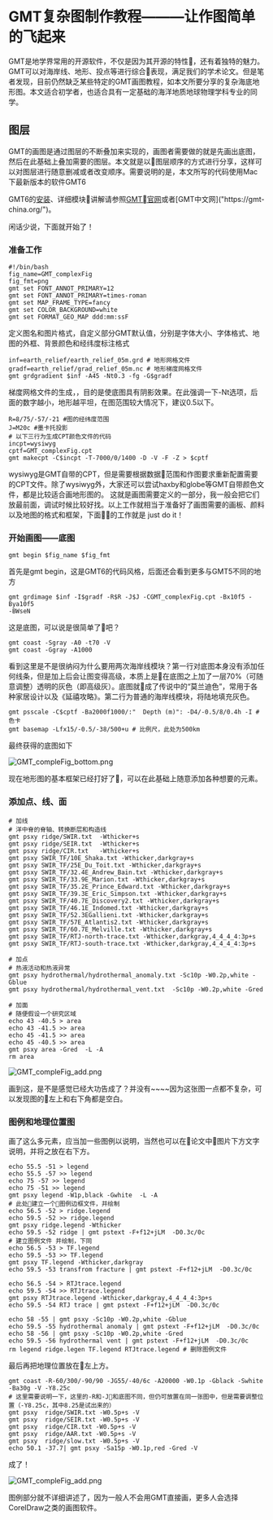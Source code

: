 # GMT复杂图制作教程———让作图简单的飞起来
GMT是地学界常用的开源软件，不仅是因为其开源的特性，还有着独特的魅力。GMT可以对海岸线、地形、投点等进行综合表现，满足我们的学术论文。但是笔者发现，目前仍然缺乏某些特定的GMT画图教程，如本文所要分享的复杂海底地形图。本文适合初学者，也适合具有一定基础的海洋地质地球物理学科专业的同学。

## 图层
GMT的画图是通过图层的不断叠加来实现的，画图者需要做的就是先画出底图，然后在此基础上叠加需要的图层。本文就是以图层顺序的方式进行分享，这样可以对图层进行随意删减或者改变顺序。需要说明的是，本文所写的代码使用Mac下最新版本的软件GMT6

GMT6的[安装](https://www.g4-research.com/2018/10/22/post_19/)、详细模块讲解请参照[GMT官网]("http://gmt.soest.hawaii.edu/doc/5.4.4/index.html")或者[GMT中文网]("https://gmt-china.org/")。

闲话少说，下面就开始了！

### 准备工作
```
#!/bin/bash
fig_name=GMT_complexFig
fig_fmt=png
gmt set FONT_ANNOT_PRIMARY=12
gmt set FONT_ANNOT_PRIMARY=times-roman
gmt set MAP_FRAME_TYPE=fancy
gmt set COLOR_BACKGROUND=white
gmt set FORMAT_GEO_MAP ddd:mm:ssF
```
定义图名和图片格式，自定义部分GMT默认值，分别是字体大小、字体格式、地图的外框、背景颜色和经纬度标注格式
```
inf=earth_relief/earth_relief_05m.grd # 地形网格文件
gradf=earth_relief/grad_relief_05m.nc # 地形梯度网格文件
gmt grdgradient $inf -A45 -Nt0.3 -fg -G$gradf 
```
梯度网格文件的生成，，目的是使底图具有阴影效果。在此强调一下-Nt选项，后面的数字越小，地形越平坦，在图范围较大情况下，建议0.5以下。
```
R=8/75/-57/-21 #图的经纬度范围
J=M20c #墨卡托投影
# 以下三行为生成CPT颜色文件的代码
incpt=wysiwyg
cptf=GMT_complexFig.cpt
gmt makecpt -C$incpt -T-7000/0/1400 -D -V -F -Z > $cptf
```
wysiwyg是GMT自带的CPT，但是需要根据数据范围和作图要求重新配置需要的CPT文件。除了wysiwyg外，大家还可以尝试haxby和globe等GMT自带颜色文件，都是比较适合画地形图的。
这就是画图需要定义的一部分，我一般会把它们放最前面，调试时候比较好找。以上工作就相当于准备好了画图需要的画板、颜料以及地图的格式和框架，下面的工作就是 just do it！

### 开始画图——底图
```
gmt begin $fig_name $fig_fmt 
```
首先是gmt begin，这是GMT6的代码风格，后面还会看到更多与GMT5不同的地方
```
gmt grdimage $inf -I$gradf -R$R -J$J -CGMT_complexFig.cpt -Bx10f5 -Bya10f5 
-BWseN 
```
这是底图，可以说是很简单了吧？
```
gmt coast -Sgray -A0 -t70 -V 
gmt coast -Ggray -A1000
```
看到这里是不是很纳闷为什么要用两次海岸线模块？第一行对底图本身没有添加任何线条，但是加上后会让图变得高级，本质上是在底图之上加了一层70%（可随意调整）透明的灰色（即高级灰）。底图就成了传说中的“莫兰迪色”，常用于各种家居设计以及《延禧攻略》。第二行为普通的海岸线模块，将陆地填充灰色。
```
gmt psscale -C$cptf -Ba2000f1000/:"  Depth (m)": -D4/-0.5/8/0.4h -I # 色卡
gmt basemap -Lfx15/-0.5/-38/500+u # 比例尺，此处为500km
```
最终获得的底图如下

![GMT_compleFig_bottom.png](https://raw.githubusercontent.com/mantle-754/GMT_share/master/20181110GMT_complex/FIGmaker/GMT_compleFig_bottom.png?token=Ap7MLw4DleSYO9d2ctHV-dhor9exjnGoks5b-R4FwA%3D%3D)

现在地形图的基本框架已经打好了，可以在此基础上随意添加各种想要的元素。

### 添加点、线、面

```
# 加线
# 洋中脊的脊轴、转换断层和构造线
gmt psxy ridge/SWIR.txt  -Wthicker+s 
gmt psxy ridge/SEIR.txt  -Wthicker+s
gmt psxy ridge/CIR.txt   -Wthicker+s
gmt psxy SWIR_TF/10E_Shaka.txt -Wthicker,darkgray+s 
gmt psxy SWIR_TF/25E_Du_Toit.txt -Wthicker,darkgray+s  
gmt psxy SWIR_TF/32.4E_Andrew_Bain.txt -Wthicker,darkgray+s  
gmt psxy SWIR_TF/33.9E_Marion.txt -Wthicker,darkgray+s  
gmt psxy SWIR_TF/35.2E_Prince_Edward.txt -Wthicker,darkgray+s  
gmt psxy SWIR_TF/39.3E_Eric_Simpson.txt -Wthicker,darkgray+s  
gmt psxy SWIR_TF/40.7E_Discovery2.txt -Wthicker,darkgray+s  
gmt psxy SWIR_TF/46.1E_Indomed.txt -Wthicker,darkgray+s  
gmt psxy SWIR_TF/52.3EGallieni.txt -Wthicker,darkgray+s  
gmt psxy SWIR_TF/57E_Atlantis2.txt -Wthicker,darkgray+s  
gmt psxy SWIR_TF/60.7E_Melville.txt -Wthicker,darkgray+s  
gmt psxy SWIR_TF/RTJ-north-trace.txt -Wthicker,darkgray,4_4_4_4:3p+s  
gmt psxy SWIR_TF/RTJ-south-trace.txt -Wthicker,darkgray,4_4_4_4:3p+s 
```
```
# 加点
# 热液活动和热液异常
gmt psxy hydrothermal/hydrothermal_anomaly.txt -Sc10p -W0.2p,white -Gblue
gmt psxy hydrothermal/hydrothermal_vent.txt  -Sc10p -W0.2p,white -Gred
```

```
# 加面
# 随便假设一个研究区域
echo 43 -40.5 > area
echo 43 -41.5 >> area
echo 45 -41.5 >> area
echo 45 -40.5 >> area
gmt psxy area -Gred  -L -A
rm area
```

![GMT_compleFig_add.png](https://raw.githubusercontent.com/mantle-754/GMT_share/master/20181110GMT_complex/FIGmaker/GMT_compleFig_add.png?token=Ap7ML8TQRK49ODy2SX4XzF90xJC4Ng7pks5b-SETwA%3D%3D)

画到这，是不是感觉已经大功告成了？并没有~~~~因为这张图一点都不复杂，可以发现图的左上和右下角都是空白。

### 图例和地理位置图

画了这么多元素，应当加一些图例以说明，当然也可以在论文中图片下方文字说明，并将之放在右下方。

```
echo 55.5 -51 > legend
echo 55.5 -57 >> legend
echo 75 -57 >> legend
echo 75 -51 >> legend
gmt psxy legend -W1p,black -Gwhite  -L -A
# 此处建立一个图例边框文件，并绘制
echo 56.5 -52 > ridge.legend
echo 59.5 -52 >> ridge.legend
gmt psxy ridge.legend -Wthicker
echo 59.5 -52 ridge | gmt pstext -F+f12+jLM  -D0.3c/0c
# 建立图例文件 并绘制，下同
echo 56.5 -53 > TF.legend 
echo 59.5 -53 >> TF.legend
gmt psxy TF.legend -Wthicker,darkgray
echo 59.5 -53 transfrom fracture | gmt pstext -F+f12+jLM  -D0.3c/0c

echo 56.5 -54 > RTJtrace.legend 
echo 59.5 -54 >> RTJtrace.legend
gmt psxy RTJtrace.legend -Wthicker,darkgray,4_4_4_4:3p+s 
echo 59.5 -54 RTJ trace | gmt pstext -F+f12+jLM  -D0.3c/0c

echo 58 -55 | gmt psxy -Sc10p -W0.2p,white -Gblue
echo 59.5 -55 hydrothermal anomaly | gmt pstext -F+f12+jLM  -D0.3c/0c
echo 58 -56 | gmt psxy -Sc10p -W0.2p,white -Gred
echo 59.5 -56 hydrothermal vent | gmt pstext -F+f12+jLM  -D0.3c/0c
rm legend ridge.legen TF.legend RTJtrace.legend # 删除图例文件
```

最后再把地理位置放在左上方。

```
gmt coast -R-60/300/-90/90 -JG55/-40/6c -A20000 -W0.1p -Gblack -Swhite -Ba30g -V -Y8.25c
# 这里需要说明一下，这里的-R和-J和底图不同，但仍可放置在同一张图中，但是需要调整位置（-Y8.25c，其中8.25是试出来的）
gmt psxy  ridge/SWIR.txt -W0.5p+s -V
gmt psxy  ridge/SEIR.txt -W0.5p+s -V
gmt psxy  ridge/CIR.txt -W0.5p+s -V
gmt psxy  ridge/AAR.txt -W0.5p+s -V
gmt psxy  ridge/slow.txt -W0.5p+s -V
echo 50.1 -37.7| gmt psxy -Sa15p -W0.1p,red -Gred -V
```

成了！

![GMT_compleFig_add.png](https://raw.githubusercontent.com/mantle-754/GMT_share/master/20181110GMT_complex/FIGmaker/GMT_compleFig.png?token=Ap7ML9-0HyIVI1eBSk6qqfSX45H0x8Qqks5b-SXLwA%3D%3D)

图例部分就不详细讲述了，因为一般人不会用GMT直接画，更多人会选择CorelDraw之类的画图软件。


